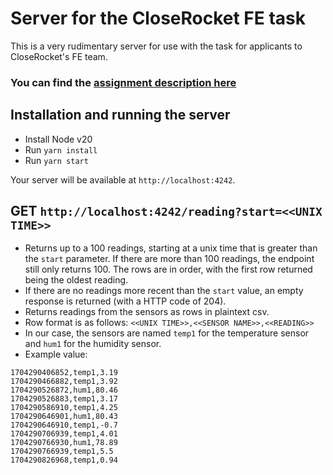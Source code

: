 # Server for the CloseRocket FE task

This is a very rudimentary server for use with the task for applicants to CloseRocket's FE team.

### You can find the [assignment description here](https://docs.google.com/document/d/1hX5Azk_Cdl8Bd9qsO6V9fg4sVPRy6jDev1E4MJNKqjU/view)


## Installation and running the server

* Install Node v20
* Run `yarn install`
* Run `yarn start`

Your server will be available at `http://localhost:4242`.


## GET `http://localhost:4242/reading?start=<<UNIX TIME>>`

* Returns up to a 100 readings, starting at a unix time that is greater than the `start` parameter. If there are more than 100 readings, the endpoint still only returns 100. The rows are in order, with the first row returned being the oldest reading.
* If there are no readings more recent than the `start` value, an empty response is returned (with a HTTP code of 204).
* Returns readings from the sensors as rows in plaintext csv.
* Row format is as follows:
`<<UNIX TIME>>,<<SENSOR NAME>>,<<READING>>`
* In our case, the sensors are named `temp1` for the temperature sensor and `hum1` for the humidity sensor.
* Example value:
```csv
1704290406852,temp1,3.19
1704290466882,temp1,3.92
1704290526872,hum1,80.46
1704290526883,temp1,3.17
1704290586910,temp1,4.25
1704290646901,hum1,80.43
1704290646910,temp1,-0.7
1704290706939,temp1,4.01
1704290766930,hum1,78.89
1704290766939,temp1,5.5
1704290826968,temp1,0.94
```
